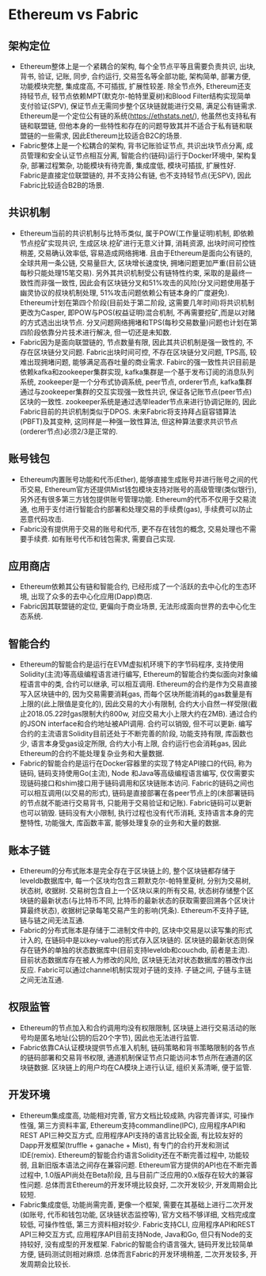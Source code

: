# Ethereum vs Fabric

## 架构定位

- Ethereum整体上是一个紧耦合的架构, 每个全节点平等且需要负责共识, 出块, 背书, 验证, 记账, 同步, 合约运行, 交易签名等全部功能, 架构简单, 部署方便, 功能模块完整, 集成度高, 不可插拔, 扩展性较差. 除全节点外, Ethereum还支持轻节点, 轻节点依赖MPT(默克尔-帕特里夏树)和Blood Filter结构实现简单支付验证(SPV), 保证节点无需同步整个区块链就能进行交易, 满足公有链需求. Ethereum是一个定位公有链的系统(https://ethstats.net/), 他虽然也支持私有链和联盟链, 但他本身的一些特性和存在的问题导致其并不适合于私有链和联盟链的一些需求, 因此Ethereum比较适合B2C的场景.
- Fabric整体上是一个松耦合的架构, 背书记账验证节点, 共识出块节点分离, 成员管理和安全认证节点相互分离, 智能合约(链码)运行于Docker环境中, 架构复杂, 部署过程繁杂, 功能模块有待完善, 集成度低, 模块可插拔, 扩展性好. Fabric是直接定位联盟链的, 并不支持公有链, 也不支持轻节点(无SPV), 因此Fabric比较适合B2B的场景.

## 共识机制

- Ethereum当前的共识机制与比特币类似, 属于POW(工作量证明)机制, 即依赖节点挖矿实现共识, 生成区块.挖矿进行无意义计算, 消耗资源, 出块时间可控性稍差, 交易确认效率低, 容易造成网络拥堵. 且由于Ethereum是面向公有链的, 全球共用一条公链, 交易量巨大, 区块增长速度快, 拥堵问题更加严重(目前公链每秒只能处理15笔交易). 另外其共识机制受公有链特性约束, 采取的是最终一致性而非强一致性, 因此会有区块链分叉和51%攻击的风险(分叉问题使用基于幽灵协议的叔块机制处理, 51%攻击问题依赖公有链本身的广度避免). Ethereum计划在第四个阶段(目前处于第二阶段, 这需要几年时间)将共识机制更改为Casper, 即POW与POS(权益证明)混合机制, 不再需要挖矿,而是以对赌的方式选出出块节点. 分叉问题网络拥堵和TPS(每秒交易数量)问题也计划在第四阶段依靠分片技术进行解决, 但一切还是未知数.
- Fabric因为是面向联盟链的, 节点数量有限, 因此其共识机制是强一致性的, 不存在区块链分叉问题. Fabric出块时间可控, 不存在区块链分叉问题, TPS高, 较难出现拥堵问题, 能够满足高吞吐量的商业需求. Fabirc的强一致性共识目前是依赖kafka和zookeeper集群实现, kafka集群是一个基于发布订阅的消息队列系统, zookeeper是一个分布式协调系统, peer节点, orderer节点, kafka集群通过与zookeeper集群的交互实现强一致性共识, 保证各记账节点(peer节点)区块的一致性. zookeeper系统是通过选举leader节点来进行协调记账的, 因此Fabric目前的共识机制类似于DPOS. 未来Fabric将支持拜占庭容错算法(PBFT)及其变种, 这同样是一种强一致性算法, 但这种算法要求共识节点(orderer节点)必须2/3是正常的.

## 账号钱包

- Ethereum内置账号功能和代币(Ether), 能够直接生成账号并进行账号之间的代币交易, Ethereum官方还提供Mist钱包模块支持对账号的高级管理(类似银行), 另外还有很多第三方钱包提供账号管理功能. Ethereum的代币不仅用于交易流通, 也用于支付进行智能合约部署和处理交易的手续费(gas), 手续费可以防止恶意代码攻击.
- Fabric没有提供用于交易的账号和代币, 更不存在钱包的概念, 交易处理也不需要手续费. 如有账号代币和钱包需求, 需要自己实现.

## 应用商店

- Ethereum依赖其公有链和智能合约, 已经形成了一个活跃的去中心化的生态环境, 出现了众多的去中心化应用(Dapp)商店.
- Fabric因其联盟链的定位, 更偏向于商业场景, 无法形成面向世界的去中心化生态系统.

## 智能合约

- Ethereum的智能合约是运行在EVM虚拟机环境下的字节码程序, 支持使用Solidity(主流)等高级编程语言进行编写, Ethereum的智能合约类似面向对象编程语言中的类, 合约可以继承, 可以相互调用. Ethereum的合约是作为交易直接写入区块链中的, 因为交易需要消耗gas, 而每个区块所能消耗的gas数量是有上限的(此上限值是变化的), 因此交易的大小有限制, 合约大小自然一样受限(截止2018.05.22时gas限制大约800w, 对应交易大小上限大约在2MB). 通过合约的JSON interface和合约地址被API调用. 合约可以销毁, 但不可以更新. 编写合约的主流语言Solidity目前还处于不断完善的阶段, 功能支持有限, 库函数也少, 语言本身受gas设定所限, 合约大小有上限, 合约运行也会消耗gas, 因此Ethereum的合约不能处理复杂业务和大量数据.
- Fabric的智能合约是运行在Docker容器里的实现了特定API接口的代码, 称为链码, 链码支持使用Go(主流), Node 和Java等高级编程语言编写, 仅仅需要实现链码接口和shim接口用于链码调用和区块链账本访问. Fabric的链码之间也可以相互调用(以交易的形式), 链码是直接部署在各peer节点上的(未部署链码的节点就不能进行交易背书, 只能用于交易验证和记账). Fabric链码可以更新也可以销毁. 链码没有大小限制, 执行过程也没有代币消耗, 支持语言本身的完整特性, 功能强大, 库函数丰富, 能够处理复杂的业务和大量的数据.

## 账本子链

- Ethereum的分布式账本是完全存在于区块链上的, 整个区块链都存储于leveldb数据库中, 每一个区块均包含三颗默克尔-帕特里夏树, 分别为交易树, 状态树, 收据树. 交易树包含自上一个区块以来的所有交易, 状态树存储整个区块链的最新状态(与比特币不同, 比特币的最新状态的获取需要回溯各个区块计算最终状态), 收据树记录每笔交易产生的影响(凭条). Ethereum不支持子链, 链与链之间无法互通.
- Fabric的分布式账本是存储于二进制文件中的, 区块中交易是以读写集的形式计入的, 在链码中是以key-value的形式存入区块链的. 区块链的最新状态则保存在链外的单独的状态数据库中(目前支持leveldb和couchdb, 前者是主流). 目前状态数据库存在被人为修改的风险, 区块链无法对状态数据库的篡改作出反应. Fabric可以通过channel机制实现对子链的支持. 子链之间, 子链与主链之间无法互通.

## 权限监管

- Ethereum的节点加入和合约调用均没有权限限制, 区块链上进行交易活动的账号均是匿名地址(公钥的后20个字节), 因此也无法进行监管.
- Fabric依靠CA认证模块提供节点准入机制, 链码策略和背书策略限制的各节点的链码部署和交易背书权限, 通道机制保证节点只能访问本节点所在通道的区块链数据. 区块链上的用户均在CA模块上进行认证, 组织关系清晰, 便于监管.

## 开发环境

- Ethereum集成度高, 功能相对完善, 官方文档比较成熟, 内容完善详实, 可操作性强, 第三方资料丰富, Ethereum支持commandline(IPC), 应用程序API和REST API三种交互方式, 应用程序API支持的语言比较全面, 有比较友好的Dapp开发框架(truffle + ganache + Mist), 有专门的合约开发和测试IDE(remix). Ethereum的智能合约语言Solidity还在不断完善过程中, 功能较弱, 且新旧版本语法之间存在兼容问题. Ethereum官方提供的API也在不断完善过程中, 1.0版API尚处在Beta阶段, 且与目前广泛应用的0.x版存在较大的兼容性问题. 总体而言Ethereum的开发环境比较良好, 二次开发较少, 开发周期会比较短.
- Fabric集成度低, 功能尚需完善, 更像一个框架, 需要在其基础上进行二次开发(如账号, 代币和钱包功能, 区块链状态监控等), 官方文档不够详细, 文档完成度较低, 可操作性低, 第三方资料相对较少. Fabric支持CLI, 应用程序API和REST API三种交互方式, 应用程序API目前支持Node, Java和Go, 但只有Node的支持较好, 没有成型的开发框架. Fabric的智能合约语言强大, 链码开发比较简单方便, 链码测试则相对麻烦. 总体而言Fabric的开发环境稍差, 二次开发较多, 开发周期会比较长.
